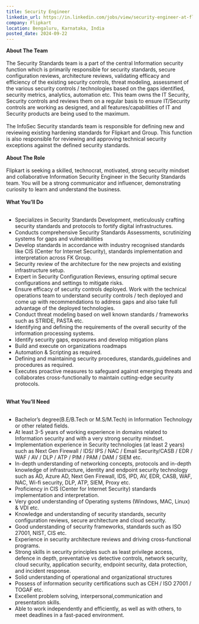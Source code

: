```yaml
---
title: Security Engineer
linkedin_url: https://in.linkedin.com/jobs/view/security-engineer-at-flipkart-3927596874?position=6&pageNum=0&refId=dElrHFGNNPEPJRPLEL7ZfA%3D%3D&trackingId=ngl5BtT4%2FuABCkay6f%2F2rQ%3D%3D
company: Flipkart
location: Bengaluru, Karnataka, India
posted_date: 2024-09-22
---
```


<div class="description__text description__text--rich">
<section class="show-more-less-html" data-max-lines="5">
<div class="show-more-less-html__markup show-more-less-html__markup--clamp-after-5 relative overflow-hidden">
<strong>About The Team<br/><br/></strong>The Security Standards team is a part of the central Information security function which is primarily responsible for security standards, secure configuration reviews, architecture reviews, validating efficacy and efficiency of the existing security controls, threat modeling, assessment of the various security controls / technologies based on the gaps identified, security metrics, analytics, automation etc. This team owns the IT Security, Security controls and reviews them on a regular basis to ensure IT/Security controls are working as designed, and all features/capabilities of IT and Security products are being used to the maximum.<br/><br/>The InfoSec Security standards team is responsible for defining new and reviewing existing hardening standards for Flipkart and Group. This function is also responsible for reviewing and approving technical security exceptions against the defined security standards.<br/><br/><strong>About The Role<br/><br/></strong>Flipkart is seeking a skilled, technocrat, motivated, strong security mindset and collaborative Information Security Engineer in the Security Standards team. You will be a strong communicator and influencer, demonstrating curiosity to learn and understand the business.<br/><br/><strong>What You’ll Do<br/><br/></strong><ul><li>Specializes in Security Standards Development, meticulously crafting security standards and protocols to fortify digital infrastructures.</li><li>Conducts comprehensive Security Standards Assessments, scrutinizing systems for gaps and vulnerabilities</li><li>Develop standards in accordance with industry recognised standards like CIS (Center for Internet Security), standards implementation and interpretation across FK Group.</li><li>Security review of the architecture for the new projects and existing infrastructure setup.</li><li>Expert in Security Configuration Reviews, ensuring optimal secure configurations and settings to mitigate risks.</li><li>Ensure efficacy of security controls deployed. Work with the technical operations team to understand security controls / tech deployed and come up with recommendations to address gaps and also take full advantage of the deployed technologies.</li><li>Conduct threat modeling based on well known standards / frameworks such as STRIDE, PASTA etc.</li><li>Identifying and defining the requirements of the overall security of the information processing systems.</li><li>Identify security gaps, exposures and develop mitigation plans</li><li>Build and execute on organizations roadmaps</li><li>Automation &amp; Scripting as required.</li><li>Defining and maintaining security procedures, standards,guidelines and procedures as required.</li><li>Executes proactive measures to safeguard against emerging threats and collaborates cross-functionally to maintain cutting-edge security protocols.<br/><br/></li></ul><strong>What You’ll Need<br/><br/></strong><ul><li>Bachelor’s degree(B.E/B.Tech or M.S/M.Tech) in Information Technology or other related fields.</li><li>At least 3-5 years of working experience in domains related to Information security and with a very strong security mindset.</li><li>Implementation experience in Security technologies (at least 2 years) such as Next Gen Firewall / IDS/ IPS / NAC / Email Security/CASB / EDR / WAF / AV / DLP / ATP / PIM / PAM / DAM / SIEM etc.</li><li>In-depth understanding of networking concepts, protocols and in-depth knowledge of infrastructure, identity and endpoint security technology such as AD, Azure AD, Next Gen Firewall, IDS, IPD, AV, EDR, CASB, WAF, NAC, Wi-fi security, DLP, ATP, SIEM, Proxy etc.</li><li>Proficiency in CIS (Center for Internet Security) standards implementation and interpretation.</li><li>Very good understanding of Operating systems (Windows, MAC, Linux) &amp; VDI etc.</li><li>Knowledge and understanding of security standards, security configuration reviews, secure architecture and cloud security.</li><li>Good understanding of security frameworks, standards such as ISO 27001, NIST, CIS etc.</li><li>Experience in security architecture reviews and driving cross-functional programs.</li><li>Strong skills in security principles such as least privilege access, defence in depth, preventative vs detective controls, network security, cloud security, application security, endpoint security, data protection, and incident response.</li><li>Solid understanding of operational and organizational structures</li><li>Possess of information security certifications such as CEH / ISO 27001 / TOGAF etc.</li><li>Excellent problem solving, interpersonal,communication and presentation skills.</li><li>Able to work independently and efficiently, as well as with others, to meet deadlines in a fast-paced environment.</li></ul>
</div>


<!-- --> </section>
</div>